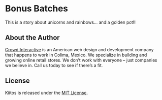 # Bonus Batches

This is a story about unicorns and rainbows... and a golden pot!!

## About the Author

[Crowd Interactive](http://www.crowdint.com) is an American web design and development company that happens to work in Colima, Mexico.
We specialize in building and growing online retail stores. We don’t work with everyone – just companies we believe in. Call us today to see if there’s a fit.

## License

Kiitos is released under the [MIT License](http://www.opensource.org/licenses/MIT).
